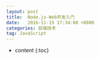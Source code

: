 ```yaml
---
layout: post
title:  Node.js-Web开发入门
date:   2016-11-15 17:34:00 +0800
categories: 前端技术
tag: JavaScript
---
```


* content
{:toc}
